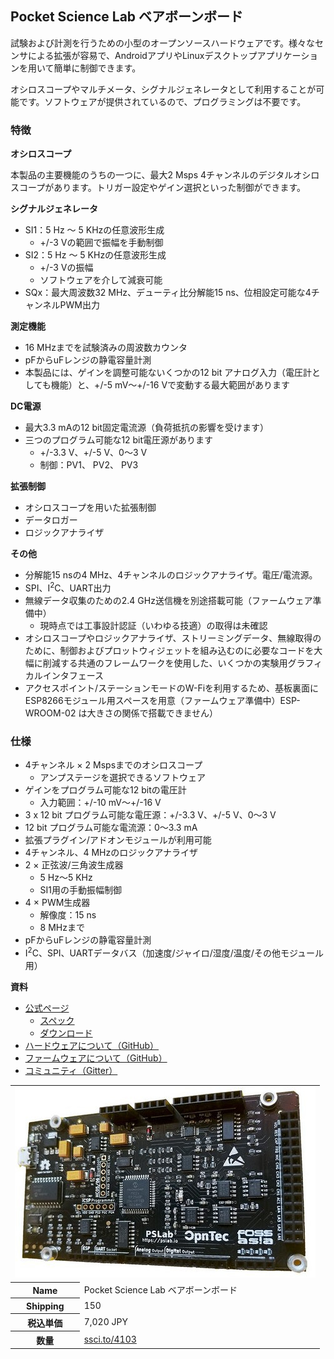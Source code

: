 ## Pocket Science Lab ベアボーンボード

試験および計測を行うための小型のオープンソースハードウェアです。様々なセンサによる拡張が容易で、AndroidアプリやLinuxデスクトップアプリケーションを用いて簡単に制御できます。

オシロスコープやマルチメータ、シグナルジェネレータとして利用することが可能です。ソフトウェアが提供されているので、プログラミングは不要です。

### 特徴

**オシロスコープ**

本製品の主要機能のうちの一つに、最大2 Msps 4チャンネルのデジタルオシロスコープがあります。トリガー設定やゲイン選択といった制御ができます。

**シグナルジェネレータ**

*   SI1：5 Hz ～ 5 KHzの任意波形生成
    *   +/-3 Vの範囲で振幅を手動制御
*   SI2：5 Hz ～ 5 KHzの任意波形生成
    *   +/-3 Vの振幅
    *   ソフトウェアを介して減衰可能
*   SQx：最大周波数32 MHz、デューティ比分解能15 ns、位相設定可能な4チャンネルPWM出力

**測定機能**

*   16 MHzまでを試験済みの周波数カウンタ
*   pFからuFレンジの静電容量計測
*   本製品には、ゲインを調整可能ないくつかの12 bit アナログ入力（電圧計としても機能）と、+/-5 mV～+/-16 Vで変動する最大範囲があります

**DC電源**

*   最大3.3 mAの12 bit固定電流源（負荷抵抗の影響を受けます）
*   三つのプログラム可能な12 bit電圧源があります
    *   +/-3.3 V、+/-5 V、0～3 V
    *   制御：PV1、 PV2、 PV3

**拡張制御**

*   オシロスコープを用いた拡張制御
*   データロガー
*   ロジックアナライザ

**その他**

*   分解能15 nsの4 MHz、4チャンネルのロジックアナライザ。電圧/電流源。
*   SPI、I<sup>2</sup>C、UART出力
*   無線データ収集のための2.4 GHz送信機を別途搭載可能（ファームウェア準備中）
    *   現時点では工事設計認証（いわゆる技適）の取得は未確認
*   オシロスコープやロジックアナライザ、ストリーミングデータ、無線取得のために、制御およびプロットウィジェットを組み込むのに必要なコードを大幅に削減する共通のフレームワークを使用した、いくつかの実験用グラフィカルインタフェース
*   アクセスポイント/ステーションモードのW-Fiを利用するため、基板裏面にESP8266モジュール用スペースを用意（ファームウェア準備中）ESP-WROOM-02 は大きさの関係で搭載できません）

### 仕様

*   4チャンネル × 2 Mspsまでのオシロスコープ
    *   アンプステージを選択できるソフトウェア
*   ゲインをプログラム可能な12 bitの電圧計
    *   入力範囲：+/-10 mV～+/-16 V
*   3 x 12 bit プログラム可能な電圧源：+/-3.3 V、+/-5 V、0～3 V
*   12 bit プログラム可能な電流源：0～3.3 mA
*   拡張プラグイン/アドオンモジュールが利用可能
*   4チャンネル、4 MHzのロジックアナライザ
*   2 × 正弦波/三角波生成器
    *   5 Hz～5 KHz
    *   SI1用の手動振幅制御
*   4 × PWM生成器
    *   解像度：15 ns
    *   8 MHzまで
*   pFからuFレンジの静電容量計測
*   I<sup>2</sup>C、SPI、UARTデータバス（加速度/ジャイロ/湿度/温度/その他モジュール用）

**資料**

*   [公式ページ](https://pslab.io/)
    *   [スペック](https://pslab.io/specifications/)
    *   [ダウンロード](https://pslab.io/downloads/)
*   [ハードウェアについて（GitHub）](https://github.com/fossasia/pslab-hardware)
*   [ファームウェアについて（GitHub）](https://github.com/fossasia/pslab-firmware)
*   [コミュニティ（Gitter）](https://gitter.im/fossasia/pslab)

<table class="table-bordered-rect">
<tbody>
<tr>
<td colspan="2">
<img alt="Pocket Science Lab ベアボーンボード" src="img/PSLab_small.jpg">
</td>
</tr>
<tr>
<th>Name</th>
<td>Pocket Science Lab ベアボーンボード</td>
</tr>
<tr>
<th>Shipping</th>
<td>150</td>
</tr>
<tr>
<th>税込単価</th>
<td><span class="price">7,020</span> <span class="yen">JPY</span>  
</td>
</tr>
<tr>
<th>数量</th>
<td><a href="ssci.to/4103">ssci.to/4103</a>
</td>
</tr>
</tbody>
</table>
